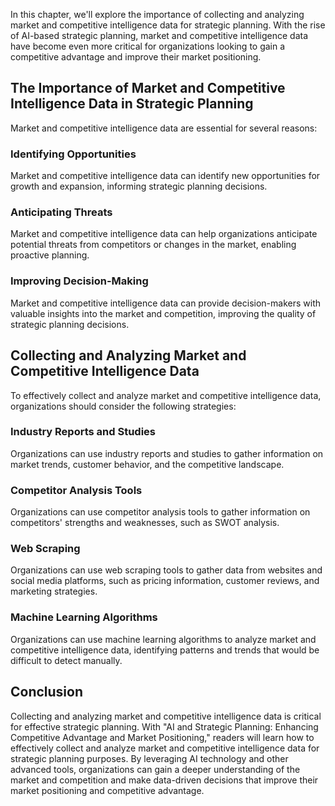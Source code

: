 
In this chapter, we'll explore the importance of collecting and analyzing market and competitive intelligence data for strategic planning. With the rise of AI-based strategic planning, market and competitive intelligence data have become even more critical for organizations looking to gain a competitive advantage and improve their market positioning.

The Importance of Market and Competitive Intelligence Data in Strategic Planning
--------------------------------------------------------------------------------

Market and competitive intelligence data are essential for several reasons:

### Identifying Opportunities

Market and competitive intelligence data can identify new opportunities for growth and expansion, informing strategic planning decisions.

### Anticipating Threats

Market and competitive intelligence data can help organizations anticipate potential threats from competitors or changes in the market, enabling proactive planning.

### Improving Decision-Making

Market and competitive intelligence data can provide decision-makers with valuable insights into the market and competition, improving the quality of strategic planning decisions.

Collecting and Analyzing Market and Competitive Intelligence Data
-----------------------------------------------------------------

To effectively collect and analyze market and competitive intelligence data, organizations should consider the following strategies:

### Industry Reports and Studies

Organizations can use industry reports and studies to gather information on market trends, customer behavior, and the competitive landscape.

### Competitor Analysis Tools

Organizations can use competitor analysis tools to gather information on competitors' strengths and weaknesses, such as SWOT analysis.

### Web Scraping

Organizations can use web scraping tools to gather data from websites and social media platforms, such as pricing information, customer reviews, and marketing strategies.

### Machine Learning Algorithms

Organizations can use machine learning algorithms to analyze market and competitive intelligence data, identifying patterns and trends that would be difficult to detect manually.

Conclusion
----------

Collecting and analyzing market and competitive intelligence data is critical for effective strategic planning. With "AI and Strategic Planning: Enhancing Competitive Advantage and Market Positioning," readers will learn how to effectively collect and analyze market and competitive intelligence data for strategic planning purposes. By leveraging AI technology and other advanced tools, organizations can gain a deeper understanding of the market and competition and make data-driven decisions that improve their market positioning and competitive advantage.
